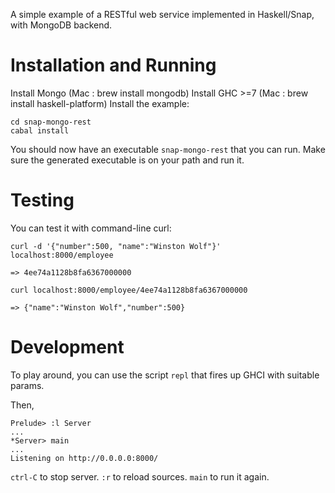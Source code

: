 A simple example of a RESTful web service implemented in Haskell/Snap, with MongoDB backend.

Installation and Running
========================

Install Mongo (Mac : brew install mongodb)
Install GHC >=7 (Mac : brew install haskell-platform)
Install the example:
~~~
cd snap-mongo-rest
cabal install
~~~

You should now have an executable `snap-mongo-rest` that you can run. Make sure the generated executable is on your path and run it.

Testing
=======

You can test it with command-line curl:

~~~
curl -d '{"number":500, "name":"Winston Wolf"}' localhost:8000/employee

=> 4ee74a1128b8fa6367000000

curl localhost:8000/employee/4ee74a1128b8fa6367000000

=> {"name":"Winston Wolf","number":500}
~~~

Development
===========

To play around, you can use the script `repl` that fires up GHCI with suitable params.

Then,

~~~ .haskell
Prelude> :l Server
...
*Server> main
...
Listening on http://0.0.0.0:8000/
~~~

`ctrl-C` to stop server. `:r` to reload sources. `main` to run it again.